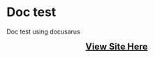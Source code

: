 # Doc test

Doc test using docusarus


<p align='center'>
    <b><a href='https://natezimmer.github.io/docusaurusTest/' style='font-size:20px'>View Site Here</a></b>
</p>